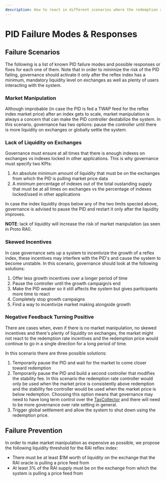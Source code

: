 ```yaml
---
description: How to react in different scenarios where the redemption rate is ineffective
---
```


# PID Failure Modes & Responses

## Failure Scenarios

The following is a list of known PID failure modes and possible responses or fixes for each one of them. Note that in order to minimize the risk of the PID failing, governance should activate it only after the reflex index has a minimum, mandatory liquidity level on exchanges as well as plenty of users interacting with the system. 

### Market Manipulation

Although improbable \(in case the PID is fed a TWAP feed for the reflex index market price\) after an index gets to scale, market manipulation is always a concern that can make the PID controller destabilize the system. In this scenario, governance has two options: pause the controller until there is more liquidity on exchanges or globally settle the system.

### Lack of Liquidity on Exchanges

Governance must ensure at all times that there is enough indexes on exchanges vs indexes locked in other applications. This is why governance must specify two KPIs:

1. An absolute minimum amount of liquidity that must be on the exchanges from which the PID is pulling market price data
2. A minimum percentage of indexes out of the total oustanding supply that must be at all times on exchanges vs the percentage of indexes locked/used in other applications

In case the index liquidity drops below any of the two limits specied above, governance is advised to pause the PID and restart it only after the liquidity improves.

**NOTE**: lack of liquidity will increase the risk of market manipulation \(as seen in Proto RAI\).

### Skewed Incentives

In case governance sets up a system to incentivize the growth of a reflex index, these incentives may interfere with the PID's and cause the system to become unstable. In this scenario, governance should look at the following solutions:

1. Offer less growth incentives over a longer period of time
2. Pause the controller until the growth campaign/s end
3. Make the PID weaker so it still affects the system but gives participants more time to react
4. Completely stop growth campaigns
5. Find a way to incentivize market making alongside growth

### Negative Feedback Turning Positive

There are cases when, even if there is no market manipulation, no skewed incentives and there's plenty of liquidity on exchanges, the market might not react to the redemption rate incentives and the redemption price would continue to go in a single direction for a long period of time.

In this scenario there are three possible solutions:

1. Temporarily pause the PID and wait for the market to come closer toward redemption
2. Temporarily pause the PID and build a second controller that modifies the stability fee. In this scenario the redemption rate controller would only be used when the market price is consistently above redemption and the stability fee controller would be used when the market price is below redemption. Choosing this option means that governance may need to have long term control over the [TaxCollector](https://docs.reflexer.finance/system-contracts/money-market-module/tax-collector) and there will need to be more governance over rate setting in general.
3. Trigger global settlement and allow the system to shut down using the redemption price.

## Failure Prevention

In order to make market manipulation as expensive as possible, we propose the following liquidity threshold for the RAI reflex index:

* There must be at least $1M worth of liquidity on the exchange that the RAI oracle is pulling a price feed from
* At least 3% of the RAI supply must be on the exchange from which the system is pulling a price feed from

